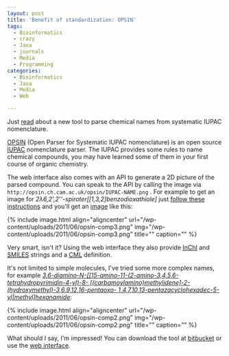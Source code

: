 ```yaml
---
layout: post
title: 'Benefit of standardization: OPSIN'
tags:
  - Bioinformatics
  - crazy
  - Java
  - journals
  - Media
  - Programming
categories:
  - Bioinformatics
  - Java
  - Media
  - Web

---
```


Just <a href="http://dx.doi.org/10.1021/ci100384d">read</a> about a new tool to parse chemical names from systematic IUPAC nomenclature.



<a href="http://opsin.ch.cam.ac.uk/">OPSIN</a> (Open Parser for Systematic IUPAC nomenclature) is an open source <a href="http://en.wikipedia.org/wiki/International_Union_of_Pure_and_Applied_Chemistry"><abbr title="International Union of Pure and Applied Chemistry">IUPAC</abbr></a> nomenclature parser. The IUPAC provides some rules to name chemical compounds, you may have learned some of them in your first course of organic chemistry.

The web interface also comes with an API to generate a 2D picture of the parsed compound. You can speak to the API by calling the image via  `http://opsin.ch.cam.ac.uk/opsin/IUPAC-NAME.png` . For example to get an image for <em>2λ6,2',2''-spiroter[[1,3,2]benzodioxathiole]</em> just <a href="http://opsin.ch.cam.ac.uk/instructions.html">follow these instructions</a> and you'll get an <a href="http://opsin.ch.cam.ac.uk/opsin/2%CE%BB6%2C2%27%2C2%27%27-spiroter%5B%5B1%2C3%2C2%5Dbenzodioxathiole%5D.png">image</a> like this:

{% include image.html align="aligncenter" url="/wp-content/uploads/2011/06/opsin-comp3.png" img="/wp-content/uploads/2011/06/opsin-comp3.png" title="" caption="" %}

Very smart, isn't it? Using the web interface they also provide <a href="http://en.wikipedia.org/wiki/International_Chemical_Identifier"><abbr title="International Chemical Identifier">InChI</abbr></a> and <a href="http://en.wikipedia.org/wiki/Simplified_molecular_input_line_entry_specification"><abbr title="simplified molecular input line entry specification">SMILES</abbr></a> strings and a <a href="http://en.wikipedia.org/wiki/Chemical_Markup_Language"><abbr title="Chemical Markup Language">CML</abbr></a> definition.

It's not limited to simple molecules, I've tried some more complex names, for example <a href="http://opsin.ch.cam.ac.uk/opsin/3%2C6-diamino-N-%5B%5B15-amino-11-%282-amino-3%2C4%2C5%2C6-tetrahydropyrimidin-4-yl%29-8-%20%5B%28carbamoylamino%29methylidene%5D-2-%28hydroxymethyl%29-3%2C6%2C9%2C12%2C16-pentaoxo-%201%2C4%2C7%2C10%2C13-pentazacyclohexadec-5-yl%5Dmethyl%5Dhexanamide.png"><em>3,6-diamino-N-[[15-amino-11-(2-amino-3,4,5,6-tetrahydropyrimidin-4-yl)-8- [(carbamoylamino)methylidene]-2-(hydroxymethyl)-3,6,9,12,16-pentaoxo- 1,4,7,10,13-pentazacyclohexadec-5-yl]methyl]hexanamide</em></a>:

{% include image.html align="aligncenter" url="/wp-content/uploads/2011/06/opsin-comp2.png" img="/wp-content/uploads/2011/06/opsin-comp2.png" title="" caption="" %}

What should I say, I'm impressed!
You can download the tool at <a href="https://bitbucket.org/dan2097/opsin/downloads">bitbucket</a> or use the <a href="http://opsin.ch.cam.ac.uk/">web interface</a>.
